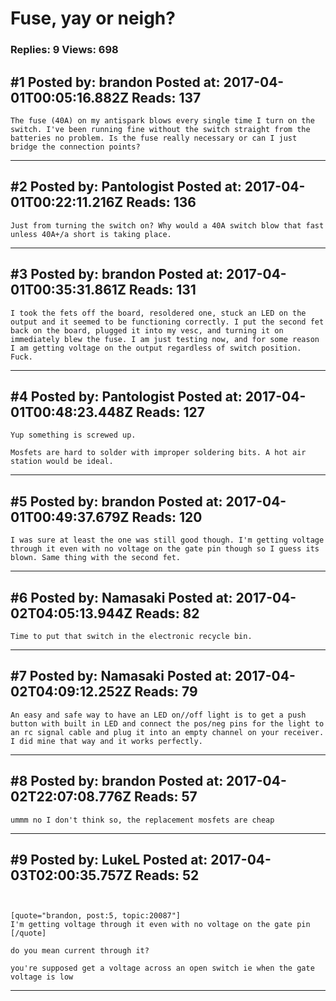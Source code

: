 # Fuse, yay or neigh?

### Replies: 9 Views: 698

## \#1 Posted by: brandon Posted at: 2017-04-01T00:05:16.882Z Reads: 137

```
The fuse (40A) on my antispark blows every single time I turn on the switch. I've been running fine without the switch straight from the batteries no problem. Is the fuse really necessary or can I just bridge the connection points?
```

---
## \#2 Posted by: Pantologist Posted at: 2017-04-01T00:22:11.216Z Reads: 136

```
Just from turning the switch on? Why would a 40A switch blow that fast unless 40A+/a short is taking place.
```

---
## \#3 Posted by: brandon Posted at: 2017-04-01T00:35:31.861Z Reads: 131

```
I took the fets off the board, resoldered one, stuck an LED on the output and it seemed to be functioning correctly. I put the second fet back on the board, plugged it into my vesc, and turning it on immediately blew the fuse. I am just testing now, and for some reason I am getting voltage on the output regardless of switch position. Fuck.
```

---
## \#4 Posted by: Pantologist Posted at: 2017-04-01T00:48:23.448Z Reads: 127

```
Yup something is screwed up. 

Mosfets are hard to solder with improper soldering bits. A hot air station would be ideal.
```

---
## \#5 Posted by: brandon Posted at: 2017-04-01T00:49:37.679Z Reads: 120

```
I was sure at least the one was still good though. I'm getting voltage through it even with no voltage on the gate pin though so I guess its blown. Same thing with the second fet.
```

---
## \#6 Posted by: Namasaki Posted at: 2017-04-02T04:05:13.944Z Reads: 82

```
Time to put that switch in the electronic recycle bin.
```

---
## \#7 Posted by: Namasaki Posted at: 2017-04-02T04:09:12.252Z Reads: 79

```
An easy and safe way to have an LED on//off light is to get a push button with built in LED and connect the pos/neg pins for the light to an rc signal cable and plug it into an empty channel on your receiver. 
I did mine that way and it works perfectly.
```

---
## \#8 Posted by: brandon Posted at: 2017-04-02T22:07:08.776Z Reads: 57

```
ummm no I don't think so, the replacement mosfets are cheap
```

---
## \#9 Posted by: LukeL Posted at: 2017-04-03T02:00:35.757Z Reads: 52

```


[quote="brandon, post:5, topic:20087"]
I'm getting voltage through it even with no voltage on the gate pin
[/quote]

do you mean current through it?

you're supposed get a voltage across an open switch ie when the gate voltage is low
```

---
